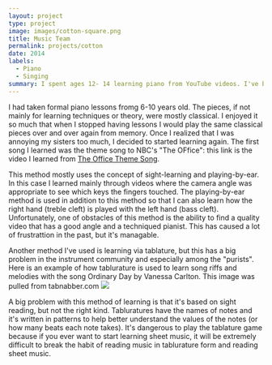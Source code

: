 ```yaml
---
layout: project
type: project
image: images/cotton-square.png
title: Music Team 
permalink: projects/cotton
date: 2014
labels:
  - Piano
  - Singing
summary: I spent ages 12- 14 learning piano from YouTube videos. I've been playing piano for my church worship band since I was 14 years old, and I've more recently started leading the worship services within the past three years. 
---
```



I had taken formal piano lessons fromg 6-10 years old. The pieces, if not mainly for learning techniques or theory, were mostly classical. I enjoyed it so much that when I stopped having lessons I would play the same classical pieces over and over again from memory. Once I realized that I was annoying my sisters too much, I decided to started learning again. The first song I learned was the theme song to NBC's "The OFfice": this link is the video I learned from [The Office Theme Song](https://youtu.be/TVP7_AiXgJM).

This method mostly uses the concept of sight-learning and playing-by-ear. In this case I learned mainly through videos where the camera angle was appropriate to see which keys the fingers touched. The playing-by-ear method is used in addition to this method so that I can also learn how the right hand (treble cleft) is played with the left hand (bass cleft). Unfortunately, one of obstacles of this method is the ability to find a quality video that has a good angle and a techniqued pianist. This has caused a lot of frustrattion in the past, but it's managable.

Another method I've used is learning via tablature, but this has a big problem in the instrument community and especially among the "purists". Here is an example of how tablurature is used to learn song riffs and melodies with the song Ordinary Day by Vanessa Carlton. This image was pulled from tabnabber.com
<img class="ui medium right floated rounded image" src="../images/tablatureexample.png">

A big problem with this method of learning is that it's based on sight reading, but not the right kind. Tabluratures have the names of notes and it's written in patterns to help better understand the values of the notes (or how many beats each note takes). It's dangerous to play the tablature game because if you ever want to start learning sheet music, it will be extremely difficult to break the habit of reading music in tablurature form and reading sheet music.

